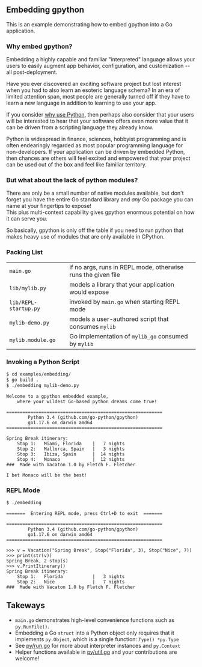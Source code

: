 ## Embedding gpython

This is an example demonstrating how to embed gpython into a Go application.  


### Why embed gpython?

Embedding a highly capable and familiar "interpreted" language allows your users
to easily augment app behavior, configuration, and customization -- all post-deployment.

Have you ever discovered an exciting software project but lost interest when you had to also
learn an esoteric language schema?  In an era of limited attention span, 
most people are generally turned off if they have to learn a new language in addition to learning
to use your app.

If you consider [why use Python](https://www.stxnext.com/what-is-python-used-for/), then perhaps also 
consider that your users will be interested to hear that your software offers
even more value that it can be driven from a scripting language they already know.

Python is widespread in finance, sciences, hobbyist programming and is often 
endearingly regarded as most popular programming language for non-developers. 
If your application can be driven by embedded Python, then chances are others will 
feel excited and empowered that your project can be used out of the box 
and feel like familiar territory.

### But what about the lack of python modules?

There are only be a small number of native modules available, but don't forget you have the entire
Go standard library and *any* Go package you can name at your fingertips to expose!  
This plus multi-context capability gives gpython enormous potential on how it can
serve you.

So basically, gpython is only off the table if you need to run python that makes heavy use of 
modules that are only available in CPython.

### Packing List

|                       |                                                                   |
|---------------------- | ------------------------------------------------------------------|
| `main.go`             | if no args, runs in REPL mode, otherwise runs the given file      |
| `lib/mylib.py`        | models a library that your application would expose               |
| `lib/REPL-startup.py` | invoked by `main.go` when starting REPL mode                      |
| `mylib-demo.py`       | models a user-authored script that consumes `mylib`               |
| `mylib.module.go`     | Go implementation of `mylib_go` consumed by `mylib`               |


### Invoking a Python Script

```bash
$ cd examples/embedding/
$ go build .
$ ./embedding mylib-demo.py
```
```
Welcome to a gpython embedded example, 
    where your wildest Go-based python dreams come true!

==========================================================
        Python 3.4 (github.com/go-python/gpython)
        go1.17.6 on darwin amd64
==========================================================

Spring Break itinerary:
    Stop 1:   Miami, Florida    |   7 nights
    Stop 2:   Mallorca, Spain   |   3 nights
    Stop 3:   Ibiza, Spain      |  14 nights
    Stop 4:   Monaco            |  12 nights
###  Made with Vacaton 1.0 by Fletch F. Fletcher 

I bet Monaco will be the best!
```

### REPL Mode

```bash
$ ./embedding
```
```
=======  Entering REPL mode, press Ctrl+D to exit  =======

==========================================================
        Python 3.4 (github.com/go-python/gpython)
        go1.17.6 on darwin amd64
==========================================================

>>> v = Vacation("Spring Break", Stop("Florida", 3), Stop("Nice", 7))
>>> print(str(v))
Spring Break, 2 stop(s)
>>> v.PrintItinerary()
Spring Break itinerary:
    Stop 1:   Florida           |   3 nights
    Stop 2:   Nice              |   7 nights
###  Made with Vacaton 1.0 by Fletch F. Fletcher 
```

## Takeways

  - `main.go` demonstrates high-level convenience functions such as `py.RunFile()`.
  - Embedding a Go `struct` into a Python object only requires that it implements `py.Object`, which is a single function: 
    `Type() *py.Type`
  - See [py/run.go](https://github.com/go-python/gpython/tree/master/py/run.go) for more about interpreter instances and `py.Context`
  - Helper functions available in [py/util.go](https://github.com/go-python/gpython/tree/master/py/util.go) and your contributions are welcome!
